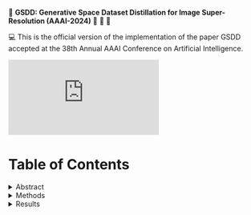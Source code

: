 :book: **GSDD: Generative Space Dataset Distillation for Image Super-Resolution (AAAI-2024)** :tada: :tada: :tada:

:computer: This is the official version of the implementation of the paper GSDD accepted at the 38th Annual AAAI Conference on Artificial Intelligence.

![First page](https://github.com/eric930711/GSDD/blob/main/Figure/Fig-1.pdf)

# Table of Contents

<details>
  <summary>Abstract</summary>
  
  Single image super-resolution (SISR), especially in the real world, usually builds a large amount of LR-HR image pairs to learn representations that contain rich textural and structural information. However, relying on massive data for model training not only reduces training efficiency, but also causes heavy data storage burdens. In this paper, we attempt a pioneering study on dataset distillation (DD) for SISR problems to explore how data could be slimmed and compressed for the
task. Unlike previous coreset selection methods which select a few typical examples directly from the original data, we remove the limitation that the selected data cannot be further edited, and propose to synthesize and optimize samples to preserve more task-useful representations. Concretely, by utilizing pre-trained GANs as a suitable approximation of realistic data distribution, we propose GSDD, which distills data in a latent generative space based on GAN-inversion techniques. By optimizing them to match with the practical data distribution in an informative feature space, the distilled data could then be synthesized. Experimental results demonstrate that when trained with our distilled data, GSDD can achieve comparable performance to the state-of-the-art (SOTA) SISR algorithms, while a nearly ×8 increase in training efficiency and a saving of almost 93.2% data storage space can be realized. Further experiments on challenging real-world data also demonstrate the promising generalization ability of GSDD.
</details>

<details>
  <summary>Methods</summary>
  
![GSDD](https://github.com/eric930711/GSDD/blob/main/Figure/Framework.png)
</details>


<details>
  <summary>Results</summary>

![synthetic-SR](https://github.com/eric930711/GSDD/blob/main/Figure/R2.png)

![realistic-SR](https://github.com/eric930711/GSDD/blob/main/Figure/R3.png)
</details>
